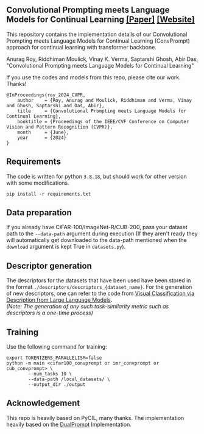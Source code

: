 ## Convolutional Prompting meets Language Models for Continual Learning [[Paper]](https://arxiv.org/pdf/2403.20317.pdf) [[Website]](https://cvir.github.io/projects/convprompt)

This repository contains the implementation details of our Convolutional Prompting meets Language Models for Continual Learning (ConvPrompt) approach for continual learning with transformer backbone.

Anurag Roy, Riddhiman Moulick, Vinay K. Verma, Saptarshi Ghosh, Abir Das, "Convolutional Prompting meets Language Models for Continual Learning"
 

If you use the codes and models from this repo, please cite our work. Thanks!

```
@InProceedings{roy_2024_CVPR,
    author    = {Roy, Anurag and Moulick, Riddhiman and Verma, Vinay and Ghosh, Saptarshi and Das, Abir},
    title     = {Convolutional Prompting meets Language Models for Continual Learning},
    booktitle = {Proceedings of the IEEE/CVF Conference on Computer Vision and Pattern Recognition (CVPR)},
    month     = {June},
    year      = {2024}
}
```

## Requirements
The code is written for python `3.8.18`, but should work for other version with some modifications.
```
pip install -r requirements.txt
```
## Data preparation
If you already have CIFAR-100/ImageNet-R/CUB-200, pass your dataset path to the `--data-path` argument during execution
(If they aren't ready they will automatically get downloaded to the data-path mentioned when the `download` argument is kept True in `datasets.py`).

## Descriptor generation
The descriptors for the datasets that have been used have been stored in the format `./descriptors/descriptors_{dataset_name}`. For the generation of new descriptors, one can refer to the code from <a href="https://github.com/sachit-menon/classify_by_description_release">Visual Classification via Description from Large Language Models</a>. <br>
<i>(Note: The generation of any such task-similarity metric such as descriptors is a one-time process)</i>



## Training
Use the following command for training:

```
export TOKENIZERS_PARALLELISM=false
python -m main <cifar100_convprompt or imr_convprompt or cub_convprompt> \
        --num_tasks 10 \
        --data-path /local_datasets/ \
        --output_dir ./output 
```


## Acknowledgement

This repo is heavily based on PyCIL, many thanks.
The implementation heavily based on the  [DualPrompt](https://github.com/JH-LEE-KR/dualprompt-pytorch) Implementation.






